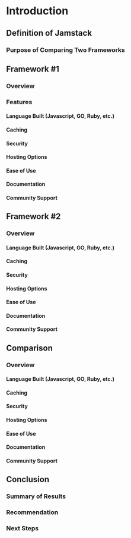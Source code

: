 # Introduction

## Definition of Jamstack

### Purpose of Comparing Two Frameworks

## Framework #1

### Overview

### Features

#### Language Built (Javascript, GO, Ruby, etc.)

#### Caching

#### Security

#### Hosting Options

#### Ease of Use

#### Documentation

#### Community Support

## Framework #2

### Overview

#### Language Built (Javascript, GO, Ruby, etc.)

#### Caching

#### Security

#### Hosting Options

#### Ease of Use

#### Documentation

#### Community Support

## Comparison

### Overview

#### Language Built (Javascript, GO, Ruby, etc.)

#### Caching

#### Security

#### Hosting Options

#### Ease of Use

#### Documentation

#### Community Support

## Conclusion

### Summary of Results

### Recommendation

### Next Steps
